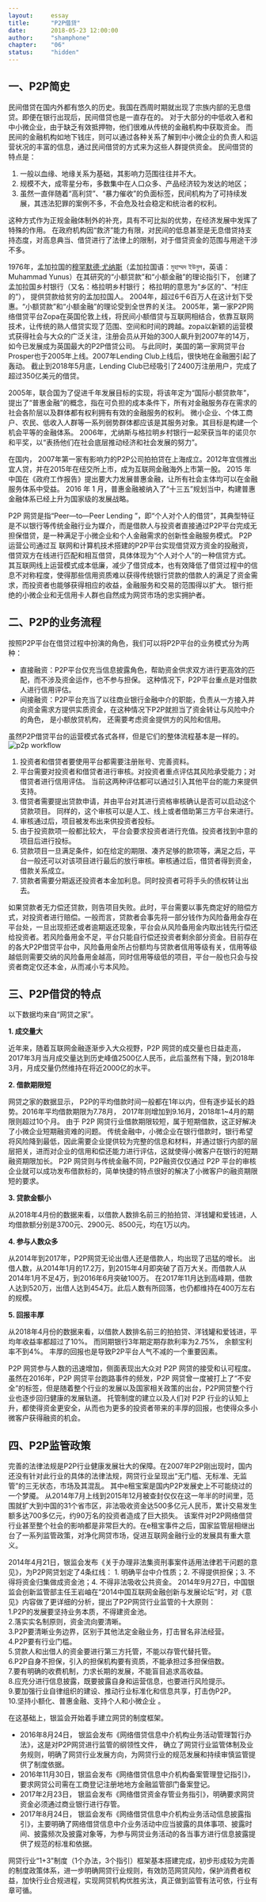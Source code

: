 ```yaml
---
layout: 	essay
title: 		"P2P借贷"
date: 		2018-05-23 12:00:00
author: 	"shamphone"
chapter:	"06"
status:		"hidden"
---
```


## 一、P2P简史

民间借贷在国内外都有悠久的历史。我国在西周时期就出现了宗族内部的无息借贷。即便在银行出现后，民间借贷也是一直存在的。 
对于大部分的中低收入者和中小微企业，由于缺乏有效抵押物，他们很难从传统的金融机构中获取资金。
而民间的金融机构如地下钱庄，则可以通过各种关系了解到中小微企业的负责人和运营状况的丰富的信息，通过民间借贷的方式来为这些人群提供资金。
民间借贷的特点是：
1. 一般以血缘、地缘关系为基础，其影响力范围往往并不大。 
2. 规模不大，成零星分布，多数集中在人口众多、产品经济较为发达的地区； 
3. 虽然一直伴随着“高利贷”、“暴力催收”的负面标签，民间机构为了可持续发展，其违法犯罪的案例不多，不会危及社会稳定和统治者的权利。  

这种方式作为正规金融体制外的补充，具有不可比拟的优势，在经济发展中发挥了特殊的作用。
在政府机构因“救济”能力有限，对民间的低息甚至是无息借贷持支持态度，对高息典当、借贷进行了法律上的限制，对于借贷资金的范围与用途干涉不多。


1976年，孟加拉国的[穆罕默德·尤纳斯](https://zh.wikipedia.org/wiki/%E7%A9%86%E7%BD%95%E9%BB%98%E5%BE%B7%C2%B7%E5%B0%A4%E7%BA%B3%E6%96%AF)（孟加拉国语：মুহাম্মদ ইউনুস，英语：Muhammad Yunus）在其研究的“小额贷款”和“小额金融”的理论指引下， 创建了孟加拉国乡村银行（又名：格拉明乡村银行； 格拉明的意思为“乡区的”、“村庄的”）， 提供贷款给贫穷的孟加拉国人。
2004年，超过6千6百万人在这计划下受惠。“小额贷款”和“小额金融”的理论受到全世界的关注。 
2005年，第一家P2P网络借贷平台Zopa在英国伦敦上线，将民间小额借贷与互联网相结合，依靠互联网技术，让传统的熟人借贷实现了范围、空间和时间的跨越。zopa以新颖的运营模式获得社会与大众的广泛关注，注册会员从开始的300人飙升到2007年的14万，如今已发展成为英国最大的P2P借贷公司。 
与此同时，美国的第一家网贷平台Prosper也于2005年上线。2007年Lending Club上线后，很快地在金融圈引起了轰动。 截止到2018年5月底，Lending Club已经吸引了2400万注册用户，完成了超过350亿美元的借贷。

2005年，联合国为了促进千年发展目标的实现，将该年定为“国际小额贷款年”，提出了“普惠金融”的概念，指在可负担的成本条件下，所有对金融服务存在需求的社会各阶层以及群体都有权利拥有有效的金融服务的权利。
微小企业、个体工商户、农民、低收入人群等一系列弱势群体都应该是其服务对象。其目标是构建一个机会平等的金融体系。 
2006年，尤纳斯与格拉明乡村银行一起荣获当年的诺贝尔和平奖，以“表扬他们在社会底层推动经济和社会发展的努力”。

在国内， 2007年第一家有影响力的P2P公司拍拍贷在上海成立。2012年宜信推出宜人贷，并在2015年在纽交所上市，成为互联网金融海外上市第一股。 
2015 年中国在《政府工作报告》提出要大力发展普惠金融，让所有社会主体均可以在金融服务体系中受益。
2016 年 1 月，普惠金融被纳入了“十三五”规划当中，构建普惠金融体系已经上升为国家级的发展战略。

P2P 网贷是指“Peer—to—Peer Lending ”，即“个人对个人的借贷”，其典型特征是不以银行等传统金融行业为媒介，而是借款人与投资者直接通过P2P平台完成无担保借贷，是一种满足于小微企业和个人金融需求的创新性金融服务模式。
P2P 运营公司通过互 联网和计算机技术搭建的P2P平台实现借贷双方资金的投融资，借贷双方在线进行匹配和相互借贷，具体体现为“个人对个人”的一种信贷方式。
其互联网线上运营模式成本低廉，减少了借贷成本，也有效降低了借贷过程中的信息不对称程度，使得那些信用资质难以获得传统银行贷款的借款人的满足了资金需求，而投资者也能够获得相应的收益，金融服务和交易的范围得以扩大。
银行拒绝的小微企业和无信用卡人群也自然成为网贷市场的忠实拥护者。


## 二、P2P的业务流程  

按照P2P平台在借贷过程中扮演的角色，我们可以将P2P平台的业务模式分为两种：  
- 直接融资：P2P平台仅充当信息披露角色，帮助资金供求双方进行更高效的匹配，而不涉及资金运作，也不参与担保。 这种情况下，P2P平台重点是对借款人进行信用评估。 
- 间接融资：P2P平台充当了以往商业银行金融中介的职能，负责从一方接入并向资金需求方提供实质资金，在这种情况下P2P就担当了资金转让与风险中介的角色， 是小额放贷机构， 还需要考虑资金提供方的风险和信用。 

虽然P2P借贷平台的运营模式各式各样，但是它们的整体流程基本是一样的。  
![p2p workflow](http://static.cocolian.org/img/in-post/p2p-workflow.png)
1. 投资者和借贷者要使用平台都需要注册账号、完善资料。    
2. 平台需要对投资者和借贷者进行审核。对投资者重点评估其风险承受能力；对借贷者进行信用评估。 当前这两种评估都可以通过引入其他平台的能力来提供支持。  
3. 借贷者需要提出贷款申请，并由平台对其进行资格审核确认是否可以启动这个贷款项目。 同样的，这个审核可以是人工、线上或者借助第三方平台来进行。   
4. 审核通过后，项目被发布出来供投资者投标。   
5. 由于投资款项一般都比较大， 平台会要求投资者进行充值。投资者找到中意的项目后进行投标。   
6. 贷款项目一旦满足条件，如在给定的期限、凑齐足够的款项等，满足之后，平台一般还可以对该项目进行最后的放行审核。审核通过后，借贷者得到资金，借款关系成立。 
7. 贷款者需要分期返还投资者本金加利息。同时投资者可将手头的债权转让出去。

如果贷款者无力偿还贷款，则告项目失败。此时，平台需要以事先商定好的赔偿方式，对投资者进行赔偿。一般而言，贷款者会事先将一部分钱作为风险备用金存在平台处，一旦出现拒还或者逾期返还现象，平台会从风险备用金内取出钱先行偿还给投资者。若风险备用金不足，平台只能自行偿还投资者剩余部分资金。目前存在的各大P2P借贷平台中，风险备用金所占份额均与贷款者信用等级有关，信用等级越低则需要交纳的风险备用金越高，同时信用等级低的项目，平台一般也只会与投资者商定仅还本金，从而减小亏本风险。


## 三、P2P借贷的特点

以下数据均来自“网贷之家”。 

**1. 成交量大**

近年来，随着互联网金融逐渐步入大众视野，P2P 网贷的成交量也日益走高，2017年3月当月成交量达到历史峰值2500亿人民币，此后虽然有下降，到2018年3月，月成交量仍然维持在将近2000亿的水平。

**2. 借款期限短**

网贷之家的数据显示， P2P的平均借款时间一般都在1年以内，但有逐步延长的趋势。2016年平均借款期限为7.78月， 2017年则增加到9.16月，2018年1~4月的期限则超过10个月。 
由于 P2P 网贷行业借款期限较短，属于短期借款，这正好解决了小微企业短期融资难的问题。
传统金融中，小微企业在银行借款时，银行希望将风险降到最低，因此需要企业提供较为完整的信息和材料，并通过银行内部的层层把关，进而对企业的信用和偿还能力进行评估，这就使得小微客户在银行的短期融资期限加长。
P2P 网贷则与传统金融不同，P2P融资仅仅通过 P2P 平台的审核企业就可以成功发布借款标的，简单快捷的特点很好的解决了小微客户的融资期限短的要求。

**3. 贷款金额小**

从2018年4月份的数据来看，以借款人数排名前三的拍拍贷、洋钱罐和爱钱进，人均借款额分别是3700元、2900元、8500元，均在1万以内。 

**4. 参与人数众多**

从2014年到2017年，P2P网贷无论出借人还是借款人，均出现了迅猛的增长。 出借人数，从2014年1月的17.2万，到2015年4月即突破了百万大关。而借款人从2014年1月不足4万，到2016年6月突破100万。 
在2017年11月达到高峰期，借款人达到520万，出借人达到454万。此后人数有所回落，也仍都维持在400万左右的规模。 

**5. 回报丰厚**

从2018年4月份的数据来看，以借款人数排名前三的拍拍贷、洋钱罐和爱钱进，平均年收益率都超过了10%。 而同期银行3年期定期存款利率为2.75%， 余额宝利率不到4%。 
丰厚的回报也是导致P2P平台人气不减的一个重要因素。 

P2P 网贷参与人数的迅速增加，侧面表现出大众对 P2P 网贷的接受和认可程度。
虽然在2016年，P2P 网贷平台跑路事件的频发，P2P 网贷曾一度被打上了“不安全”的标签，但是随着整个行业的发展以及国家相关政策的出台，P2P网贷整个行业也逐步回归健康的发展轨道。
托管制度的建立以及人们对 P2P 行业的认知上升，都使得资金更安全，从而也为更多的投资者带来的丰厚的回报，也使得众多小微客户获得融资的机会。

## 四、P2P监管政策

完善的法律法规是P2P行业健康发展壮大的保障。在2007年P2P刚出现时，国内还没有针对此行业的具体的法律法规，网贷行业呈现出“无门槛、无标准、无监管”的三无状态，市场及其混乱。
其中e租宝案是国内P2P发展史上不可能绕过的一个梦魇。 从2014年7月上线到2015年12月被查封仅仅在这一年半的时间里，范围就扩大到中国的31个省市区，非法吸收资金达500多亿元人民币，累计交易发生额多达700多亿元，约90万名的投资者造成了巨大损失。
该案件对P2P网络借贷行业甚至整个社会的影响都是非常巨大的。在e租宝事件之后，国家监管层相继出台了一系列监管政策，对净化网贷市场，促进互联网金融行业的发展具有重大意义。

2014年4月21日，银监会发布《关于办理非法集资刑事案件适用法律若干问题的意见》，为P2P网贷划定了4条红线： 1. 明确平台中介性质；2. 不得提供担保；3. 不得将资金归集做成资金池；4. 不得非法吸收公共资金。   2014年9月27日，中国银监会创新监管部主任王岩岫在“2014中国互联网金融创新与发展论坛”时，对《意见》内容做了更详细的分析，提出了P2P网贷行业监管的十大原则：   
  1.P2P的发展要坚持业务本质，不得建资金池。  
  2.落实实名制原则，资金流向要清晰。  
  3.P2P要清晰业务边界，区别于其他法定金融业务，打击冒名非法经营。  
  4.P2P要有行业门槛。  
  5.贷款人和出借人的资金要进行第三方托管，不能以存管代替托管。  
  6.P2P自身不担保，引入的担保机构要有资质，不能承担过多担保倍数。  
  7.要有明确的收费机制，力求长期的发展，不能盲目追求高收益。  
  8.应充分进行信息披露，既要披露自身和运营信息，也要进行风险提示。  
  9.要加强行业自律组织的建设、推动行业标准化和信息共享，打击伪P2P。  
  10.坚持小额化、普惠金融、支持个人和小微企业 。  

在这基础上，银监会开始着手建立网贷的制度框架。   
- 2016年8月24日， 银监会发布《网络借贷信息中介机构业务活动管理暂行办法》，这是对P2P网贷进行监管的纲领性文件， 确立了网贷行业监管体制及业务规则，明确了网贷行业发展方向，为网贷行业的规范发展和持续审慎监管提供了制度依据。
- 2016年11月30日，银监会发布《网络借贷信息中介机构备案管理登记指引》，要求网贷公司需在工商登记注册地地方金融监管部门备案登记。
- 2017年2月23日， 银监会发布《网络借贷资金存管业务指引》，明确要求网贷资金必须通过商业银行进行存管。 
- 2017年8月24日， 银监会发布《网络借贷信息中介机构业务活动信息披露指引》，主要明确了网络借贷信息中介业务活动中应当披露的具体事项、披露时间、披露频次及披露对象等，为参与网贷业务活动的各当事方进行信息披露提供了规范的标准和依据。

网贷行业“1+3”制度（1个办法，3个指引）框架基本搭建完成，初步形成较为完善的制度政策体系，进一步明确网贷行业规则，有效防范网贷风险，保护消费者权益，加快行业合规进程，实现网贷机构优胜劣汰，真正做到监管有法可依，行业有章可循。

